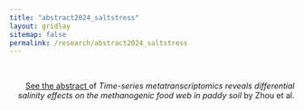 ```yaml
---
title: "abstract2024_saltstress"
layout: gridlay
sitemap: false
permalink: /research/abstract2024_saltstress
---
```


<style>
img{
  border-radius: 10px;
}
.col-md-3 {
  margin-top:10px;
  margin-bottom:10px;
  padding:0px;
  display:block;
  overflow:hidden;
  text-align:center;
  display: table-cell;
  background: white;
  border-radius: 20px;
  height: auto;
}
iframe {
  margin:0;
  padding:0;
  width: 175px;
  display: inline;
  vertical-align: middle;
}
</style>

 
<br>
<p style="text-align: right;">
<a href="{{ site.url }}{{ site.baseurl }}/cv/abstract-2024-08-18-salt%20stress.pdf" target="_blank"> See the abstract
</a> of <i>Time-series metatranscriptomics reveals differential salinity effects on the methanogenic food web in paddy soil</i> by Zhou et al.
</p>
